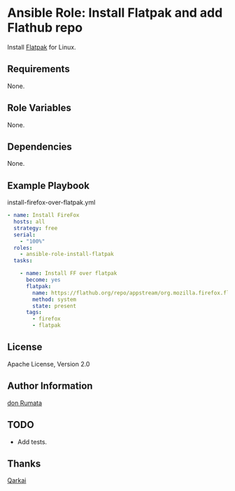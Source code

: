Ansible Role: Install Flatpak and add Flathub repo
===================================================

Install [Flatpak](https://flatpak.org/) for Linux.

Requirements
------------

None.

Role Variables
--------------

None.

Dependencies
------------

None.

Example Playbook
----------------

install-firefox-over-flatpak.yml
```yml
- name: Install FireFox
  hosts: all
  strategy: free
  serial:
    - "100%"
  roles:
    - ansible-role-install-flatpak
  tasks:

    - name: Install FF over flatpak
      become: yes
      flatpak:
        name: https://flathub.org/repo/appstream/org.mozilla.firefox.flatpakref
        method: system
        state: present
      tags:
        - firefox
        - flatpak
```


License
-------

Apache License, Version 2.0

Author Information
------------------

[don Rumata](https://github.com/don-rumata)

TODO
----
  - Add tests.

Thanks
------
[Qarkai](https://github.com/qarkai)
